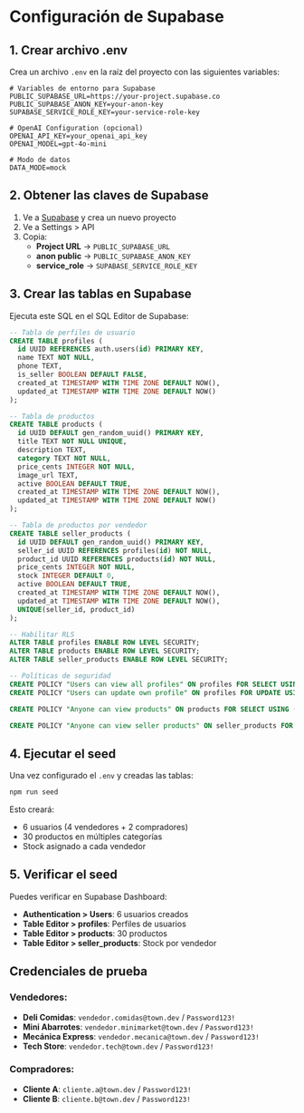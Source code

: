 # Configuración de Supabase

## 1. Crear archivo .env

Crea un archivo `.env` en la raíz del proyecto con las siguientes variables:

```env
# Variables de entorno para Supabase
PUBLIC_SUPABASE_URL=https://your-project.supabase.co
PUBLIC_SUPABASE_ANON_KEY=your-anon-key
SUPABASE_SERVICE_ROLE_KEY=your-service-role-key

# OpenAI Configuration (opcional)
OPENAI_API_KEY=your_openai_api_key
OPENAI_MODEL=gpt-4o-mini

# Modo de datos
DATA_MODE=mock
```

## 2. Obtener las claves de Supabase

1. Ve a [Supabase](https://supabase.com) y crea un nuevo proyecto
2. Ve a Settings > API
3. Copia:
   - **Project URL** → `PUBLIC_SUPABASE_URL`
   - **anon public** → `PUBLIC_SUPABASE_ANON_KEY`
   - **service_role** → `SUPABASE_SERVICE_ROLE_KEY`

## 3. Crear las tablas en Supabase

Ejecuta este SQL en el SQL Editor de Supabase:

```sql
-- Tabla de perfiles de usuario
CREATE TABLE profiles (
  id UUID REFERENCES auth.users(id) PRIMARY KEY,
  name TEXT NOT NULL,
  phone TEXT,
  is_seller BOOLEAN DEFAULT FALSE,
  created_at TIMESTAMP WITH TIME ZONE DEFAULT NOW(),
  updated_at TIMESTAMP WITH TIME ZONE DEFAULT NOW()
);

-- Tabla de productos
CREATE TABLE products (
  id UUID DEFAULT gen_random_uuid() PRIMARY KEY,
  title TEXT NOT NULL UNIQUE,
  description TEXT,
  category TEXT NOT NULL,
  price_cents INTEGER NOT NULL,
  image_url TEXT,
  active BOOLEAN DEFAULT TRUE,
  created_at TIMESTAMP WITH TIME ZONE DEFAULT NOW(),
  updated_at TIMESTAMP WITH TIME ZONE DEFAULT NOW()
);

-- Tabla de productos por vendedor
CREATE TABLE seller_products (
  id UUID DEFAULT gen_random_uuid() PRIMARY KEY,
  seller_id UUID REFERENCES profiles(id) NOT NULL,
  product_id UUID REFERENCES products(id) NOT NULL,
  price_cents INTEGER NOT NULL,
  stock INTEGER DEFAULT 0,
  active BOOLEAN DEFAULT TRUE,
  created_at TIMESTAMP WITH TIME ZONE DEFAULT NOW(),
  updated_at TIMESTAMP WITH TIME ZONE DEFAULT NOW(),
  UNIQUE(seller_id, product_id)
);

-- Habilitar RLS
ALTER TABLE profiles ENABLE ROW LEVEL SECURITY;
ALTER TABLE products ENABLE ROW LEVEL SECURITY;
ALTER TABLE seller_products ENABLE ROW LEVEL SECURITY;

-- Políticas de seguridad
CREATE POLICY "Users can view all profiles" ON profiles FOR SELECT USING (true);
CREATE POLICY "Users can update own profile" ON profiles FOR UPDATE USING (auth.uid() = id);

CREATE POLICY "Anyone can view products" ON products FOR SELECT USING (true);

CREATE POLICY "Anyone can view seller products" ON seller_products FOR SELECT USING (true);
```

## 4. Ejecutar el seed

Una vez configurado el `.env` y creadas las tablas:

```bash
npm run seed
```

Esto creará:
- 6 usuarios (4 vendedores + 2 compradores)
- 30 productos en múltiples categorías
- Stock asignado a cada vendedor

## 5. Verificar el seed

Puedes verificar en Supabase Dashboard:
- **Authentication > Users**: 6 usuarios creados
- **Table Editor > profiles**: Perfiles de usuarios
- **Table Editor > products**: 30 productos
- **Table Editor > seller_products**: Stock por vendedor

## Credenciales de prueba

### Vendedores:
- **Deli Comidas**: `vendedor.comidas@town.dev` / `Password123!`
- **Mini Abarrotes**: `vendedor.minimarket@town.dev` / `Password123!`
- **Mecánica Express**: `vendedor.mecanica@town.dev` / `Password123!`
- **Tech Store**: `vendedor.tech@town.dev` / `Password123!`

### Compradores:
- **Cliente A**: `cliente.a@town.dev` / `Password123!`
- **Cliente B**: `cliente.b@town.dev` / `Password123!`







